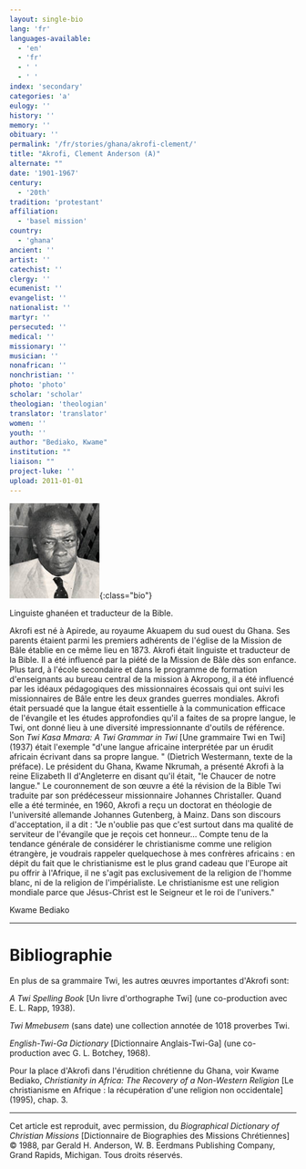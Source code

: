 ```yaml
---
layout: single-bio
lang: 'fr'
languages-available:
  - 'en'
  - 'fr'
  - ' '
  - ' '
index: 'secondary'
categories: 'a'
eulogy: ''
history: ''
memory: ''
obituary: ''
permalink: '/fr/stories/ghana/akrofi-clement/'
title: "Akrofi, Clement Anderson (A)"
alternate: ""
date: '1901-1967'
century:
  - '20th'
tradition: 'protestant'
affiliation:
  - 'basel mission'
country:
  - 'ghana'
ancient: ''
artist: ''
catechist: ''
clergy: ''
ecumenist: ''
evangelist: ''
nationalist: ''
martyr: ''
persecuted: ''
medical: ''
missionary: ''
musician: ''
nonafrican: ''
nonchristian: ''
photo: 'photo'
scholar: 'scholar'
theologian: 'theologian'
translator: 'translator'
women: ''
youth: ''
author: "Bediako, Kwame"
institution: ""
liaison: ""
project-luke: ''
upload: 2011-01-01
---
```


![Clement Anderson Akrofi](/images/bio-pics/ghana/akrofi-clement/Akrofi_small.jpg){:class="bio"}

Linguiste ghanéen et traducteur de la Bible.

Akrofi est né à Apirede, au royaume Akuapem du sud ouest du Ghana. Ses parents étaient parmi les premiers adhérents de l'église de la Mission de Bâle établie en ce même lieu en 1873. Akrofi était linguiste et traducteur de la Bible. Il a été influencé par la piété de la Mission de Bâle dès son enfance. Plus tard, à l'école secondaire et dans le programme de formation d'enseignants au bureau central de la mission à Akropong, il a été influencé par les idéaux pédagogiques des missionnaires écossais qui ont suivi les missionnaires de Bâle entre les deux grandes guerres mondiales. Akrofi était persuadé que la langue était essentielle à la communication efficace de l'évangile et les études approfondies qu'il a faites de sa propre langue, le Twi, ont donné lieu à une diversité impressionnante d'outils de référence. Son *Twi Kasa Mmara: A Twi Grammar in Twi* [Une grammaire Twi en Twi] (1937) était l'exemple "d'une langue africaine interprétée par un érudit africain écrivant dans sa propre langue. " (Dietrich Westermann, texte de la préface). Le président du Ghana, Kwame Nkrumah, a présenté Akrofi à la reine Elizabeth II d'Angleterre en disant qu'il était, "le Chaucer de notre langue." Le couronnement de son œuvre a été la révision de la Bible Twi traduite par son prédécesseur missionnaire Johannes Christaller. Quand elle a été terminée, en 1960, Akrofi a reçu un doctorat en théologie de l'université allemande Johannes Gutenberg, à Mainz. Dans son discours d'acceptation, il a dit : "Je n'oublie pas que c'est surtout dans ma qualité de serviteur de l'évangile que je reçois cet honneur… Compte tenu de la tendance générale de considérer le christianisme comme une religion étrangère, je voudrais rappeler quelquechose à mes confrères africains : en dépit du fait que le christianisme est le plus grand cadeau que l'Europe ait pu offrir à l'Afrique, il ne s'agit pas exclusivement de la religion de l'homme blanc, ni de la religion de l'impérialiste. Le christianisme est une religion mondiale parce que Jésus-Christ est le Seigneur et le roi de l'univers."

Kwame Bediako

---

# Bibliographie

En plus de sa grammaire Twi, les autres œuvres importantes d'Akrofi sont:

*A Twi Spelling Book* [Un livre d'orthographe Twi] (une co-production avec E. L. Rapp, 1938).

*Twi Mmebusem* (sans date) une collection annotée de 1018 proverbes Twi.

*English-Twi-Ga Dictionary* [Dictionnaire Anglais-Twi-Ga] (une co-production avec G. L. Botchey, 1968).

Pour la place d'Akrofi dans l'érudition chrétienne du Ghana, voir Kwame Bediako, *Christianity in Africa: The Recovery of a Non-Western Religion* [Le christianisme en Afrique : la récupération d'une religion non occidentale] (1995), chap. 3.

---

Cet article est reproduit, avec permission, du *Biographical Dictionary of Christian Missions* [Dictionnaire de Biographies des Missions Chrétiennes] © 1988, par Gerald H. Anderson, W. B. Eerdmans Publishing Company, Grand Rapids, Michigan. Tous droits réservés.

